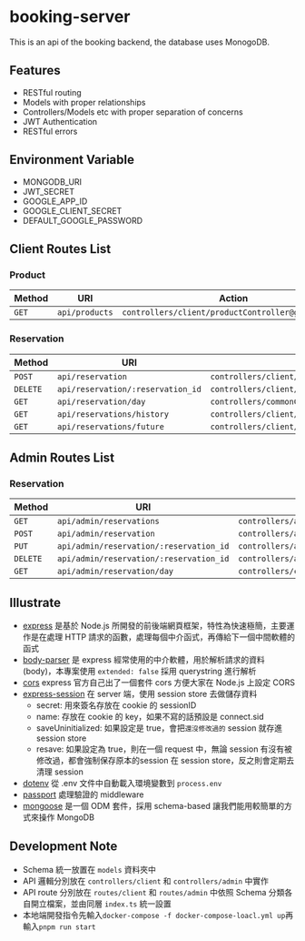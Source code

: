 # booking-server

This is an api of the booking backend, the database uses MonogoDB.

## Features

- RESTful routing
- Models with proper relationships
- Controllers/Models etc with proper separation of concerns
- JWT Authentication
- RESTful errors

## Environment Variable

- MONGODB_URI
- JWT_SECRET
- GOOGLE_APP_ID
- GOOGLE_CLIENT_SECRET
- DEFAULT_GOOGLE_PASSWORD

## Client Routes List

<!-- ### User

| Method     | URI                               | Action                                                  |
|------------|-----------------------------------|---------------------------------------------------------|
| `POST`     | `api/login`                       | `controllers\userController@login`                      |
| `GET`      | `api/github`                      | `auth redirect`                                         |
| `GET`      | `api/github/callback`             | `controllers\userController@github`                     |
| `POST`     | `api/register`                    | `controllers\userController@register`                   |
| `POST`     | `api/logout`                      | `controllers\userController@logout`                     | -->

### Product

| Method | URI            | Action                                             |
| ------ | -------------- | -------------------------------------------------- |
| `GET`  | `api/products` | `controllers/client/productController@getProducts` |

### Reservation

| Method   | URI                               | Action                                                            |
| -------- | --------------------------------- | ----------------------------------------------------------------- |
| `POST`   | `api/reservation`                 | `controllers/client/reservationController@postReservation`        |
| `DELETE` | `api/reservation/:reservation_id` | `controllers/client/reservationController@deleteReservation`      |
| `GET`    | `api/reservation/day`             | `controllers/commonController@getDayReservations`                 |
| `GET`    | `api/reservations/history`        | `controllers/client/reservationController@getHistoryReservations` |
| `GET`    | `api/reservations/future`         | `controllers/client/reservationController@getFutureReservations`  |

## Admin Routes List

<!-- ### User

| Method     | URI                               | Action                                                  |
|------------|-----------------------------------|---------------------------------------------------------|
| `POST`     | `api/login`                       | `controllers\userController@login`                      |
| `GET`      | `api/github`                      | `auth redirect`                                         |
| `GET`      | `api/github/callback`             | `controllers\userController@github`                     |
| `POST`     | `api/register`                    | `controllers\userController@register`                   |
| `POST`     | `api/logout`                      | `controllers\userController@logout`                     | -->

### Reservation

| Method   | URI                                     | Action                                                      |
| -------- | --------------------------------------- | ----------------------------------------------------------- |
| `GET`    | `api/admin/reservations`                | `controllers/admin/reservationController@getReservations`   |
| `POST`   | `api/admin/reservation`                 | `controllers/admin/reservationController@postReservation`   |
| `PUT`    | `api/admin/reservation/:reservation_id` | `controllers/admin/reservationController@agreeReservation`  |
| `DELETE` | `api/admin/reservation/:reservation_id` | `controllers/admin/reservationController@deleteReservation` |
| `GET`    | `api/admin/reservation/day`             | `controllers/commonController@getDayReservations`           |

## Illustrate

- [express](https://expressjs.com/) 是基於 Node.js 所開發的前後端網頁框架，特性為快速極簡，主要運作是在處理 HTTP 請求的函數，處理每個中介函式，再傳給下一個中間軟體的函式
- [body-parser](https://github.com/expressjs/body-parser) 是 express 經常使用的中介軟體，用於解析請求的資料(body)，本專案使用 <code>extended: false</code> 採用 querystring 進行解析
- [cors](https://github.com/expressjs/cors) express 官方自己出了一個套件 cors 方便大家在 Node.js 上設定 CORS
- [express-session](https://github.com/expressjs/session) 在 server 端，使用 session store 去做儲存資料
  - secret: 用來簽名存放在 cookie 的 sessionID
  - name: 存放在 cookie 的 key，如果不寫的話預設是 connect.sid
  - saveUninitialized: 如果設定是 true，會把`還沒修改過的` session 就存進 session store
  - resave: 如果設定為 true，則在一個 request 中，無論 session 有沒有被修改過，都會強制保存原本的session 在 session store，反之則會定期去清理 session
- [dotenv](https://github.com/motdotla/dotenv) 從 .env 文件中自動載入環境變數到 `process.env`
- [passport](https://www.passportjs.org/) 處理驗證的 middleware
- [mongoose](https://mongoosejs.com/docs/) 是一個 ODM 套件，採用 schema-based 讓我們能用較簡單的方式來操作 MongoDB

## Development Note

- Schema 統一放置在 `models` 資料夾中
- API 邏輯分別放在 `controllers/client` 和 `controllers/admin` 中實作
- API route 分別放在 `routes/client` 和 `routes/admin` 中依照 Schema 分類各自開立檔案，並由同層 `index.ts` 統一設置
- 本地端開發指令先輸入`docker-compose -f docker-compose-loacl.yml up`再輸入`pnpm run start`
